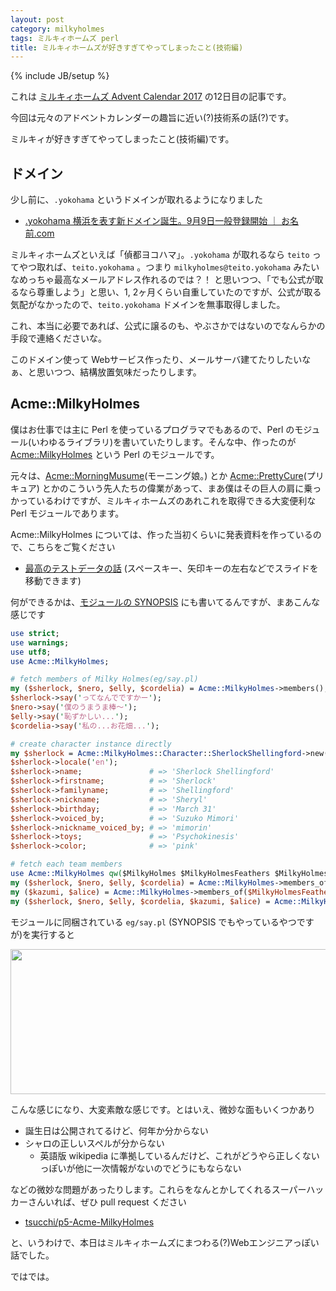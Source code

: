 ```yaml
---
layout: post
category: milkyholmes
tags: ミルキィホームズ perl
title: ミルキィホームズが好きすぎてやってしまったこと(技術編)
---
```

{% include JB/setup %}

これは [ミルキィホームズ Advent Calendar 2017](https://adventar.org/calendars/2411) の12日目の記事です。

今回は元々のアドベントカレンダーの趣旨に近い(?)技術系の話(?)です。

ミルキィが好きすぎてやってしまったこと(技術編)です。

## ドメイン

少し前に、`.yokohama` というドメインが取れるようになりました

+ [.yokohama 横浜を表す新ドメイン誕生。9月9日一般登録開始 ｜ お名前.com](https://www.onamae.com/newgtld/yokohama/)

ミルキィホームズといえば「偵都ヨコハマ」。`.yokohama` が取れるなら `teito` ってやつ取れば、`teito.yokohama` 。つまり `milkyholmes@teito.yokohama` みたいなめっちゃ最高なメールアドレス作れるのでは？！ と思いつつ、「でも公式が取るなら尊重しよう」と思い、1, 2ヶ月くらい自重していたのですが、公式が取る気配がなかったので、`teito.yokohama` ドメインを無事取得しました。

これ、本当に必要であれば、公式に譲るのも、やぶさかではないのでなんらかの手段で連絡くださいな。

このドメイン使って Webサービス作ったり、メールサーバ建てたりしたいなぁ、と思いつつ、結構放置気味だったりします。

## Acme::MilkyHolmes

僕はお仕事では主に Perl を使っているプログラマでもあるので、Perl のモジュール(いわゆるライブラリ)を書いていたりします。そんな中、作ったのが [
Acme::MilkyHolmes](http://search.cpan.org/dist/Acme-MilkyHolmes/) という Perl のモジュールです。

元々は、[Acme::MorningMusume](http://search.cpan.org/dist/Acme-MorningMusume/)(モーニング娘。) とか [Acme::PrettyCure](http://search.cpan.org/dist/Acme-PrettyCure/)(プリキュア) とかのこういう先人たちの偉業があって、まあ僕はその巨人の肩に乗っかっているわけですが、ミルキィホームズのあれこれを取得できる大変便利な Perl モジュールであります。

Acme::MilkyHolmes については、作った当初くらいに発表資料を作っているので、こちらをご覧ください

+ [最高のテストデータの話](http://tsucchi.github.io/slides/yokohamapm/11/#/title)
(スペースキー、矢印キーの左右などでスライドを移動できます)

何ができるかは、[モジュールの SYNOPSIS](http://search.cpan.org/dist/Acme-MilkyHolmes/lib/Acme/MilkyHolmes.pm) にも書いてるんですが、まあこんな感じです

```perl
use strict;
use warnings;
use utf8;
use Acme::MilkyHolmes;

# fetch members of Milky Holmes(eg/say.pl)
my ($sherlock, $nero, $elly, $cordelia) = Acme::MilkyHolmes->members();
$sherlock->say('ってなんでですかー');
$nero->say('僕のうまうま棒〜');
$elly->say('恥ずかしい...');
$cordelia->say('私の...お花畑...');

# create character instance directly
my $sherlock = Acme::MilkyHolmes::Character::SherlockShellingford->new();
$sherlock->locale('en');
$sherlock->name;               # => 'Sherlock Shellingford'
$sherlock->firstname;          # => 'Sherlock'
$sherlock->familyname;         # => 'Shellingford'
$sherlock->nickname;           # => 'Sheryl'
$sherlock->birthday;           # => 'March 31'
$sherlock->voiced_by;          # => 'Suzuko Mimori'
$sherlock->nickname_voiced_by; # => 'mimorin'
$sherlock->toys;               # => 'Psychokinesis'
$sherlock->color;              # => 'pink'

# fetch each team members
use Acme::MilkyHolmes qw($MilkyHolmes $MilkyHolmesFeathers $MilkyHolmesSisters);
my ($sherlock, $nero, $elly, $cordelia) = Acme::MilkyHolmes->members_of($MilkyHolmes); # same as members()
my ($kazumi, $alice) = Acme::MilkyHolmes->members_of($MilkyHolmesFeathers);
my ($sherlock, $nero, $elly, $cordelia, $kazumi, $alice) = Acme::MilkyHolmes->members_of($MilkyHolmesSisters);
```

モジュールに同梱されている `eg/say.pl` (SYNOPSIS でもやっているやつですが)を実行すると

<img width="1164" height="232" src="https://lh3.googleusercontent.com/CFOA1Fpd90Mj_H8-XtSO5FnnhfHj7lBkSJQQUYL85bnJsYwUzhGxCVj6z36Z9ACRAufpI1LRjxuYN52MZKfSsdkUbG0ImsCjMROtn1hXIAm9L69WGYZIltlx2xPBPLddyKFi4ouXPnuvV-ZLLDl0j6qKZbMqBMuWrYc8NXba7W1f_e8sK3PpkcG_MMJvAp1UKApJatWv1qE4V8TZhJ-Vsf4rxSm-YOWvT6trN3Kq6syIjoV_yMXbh04RVaBcMPhWqApp1WLduj_Oe7GAplvo38IeKjnjXCCV-o8fpYobWMlzunEKF4nMfdpnTvdNNrH6AK9j1dcWPBNdzD6B83ibUITYGzErBxL670qCE4XEACuOpFk_Sw7xFVdBqDaXauRZ9iVvURqft3DKh0SF9qOfzm0HlAKDEvXAn-aMWRjeCKKcLVyFV8g1NvwOxta5Sd0zZH1tQ_-rM7sM9hxGdCIKfYlmw4cluFDBACNNZX3EHP3LIjYliv_nLha14P6tmaejrlb_C5541kLRTU70pXaNkDVc_KIy_5GkqhCMv9aKeacFOvpTjDqbcuP23iP4n5CHY7QaQhDaPP9-_z_wir02ajw1QRN9QRZdVz_9O2BuHLpkuOuO9u9yvFDEsNubq2I3fAhvNRDQhbia9eHsJBDczzz3fY2iUzhq1kI=w1164-h232-no">

こんな感じになり、大変素敵な感じです。とはいえ、微妙な面もいくつかあり

+ 誕生日は公開されてるけど、何年か分からない
+ シャロの正しいスペルが分からない
    + 英語版 wikipedia に準拠しているんだけど、これがどうやら正しくないっぽいが他に一次情報がないのでどうにもならない

などの微妙な問題があったりします。これらをなんとかしてくれるスーパーハッカーさんいれば、ぜひ pull request ください

+ [tsucchi/p5-Acme-MilkyHolmes](https://github.com/tsucchi/p5-Acme-MilkyHolmes)

と、いうわけで、本日はミルキィホームズにまつわる(?)Webエンジニアっぽい話でした。

ではでは。
